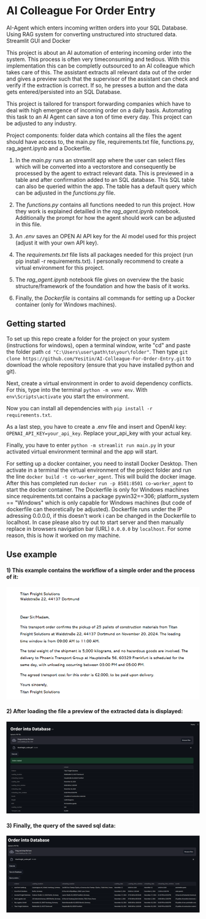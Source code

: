 # AI Colleague For Order Entry

AI-Agent which enters incoming written orders into your SQL Database. Using RAG system for converting unstructured into structured data. Streamlit GUI and Docker

This project is about an AI automation of entering incoming order into the system. This process is often very timeconsuming and tedious. With this implementation this can be completly outsourced to an AI colleague which takes care of this. The assistant extracts all relevant data out of the order and gives a preview such that the supervisor of the assistant can check and verify if the extraction is correct. If so, he presses a button and the data gets entered/persisted into an SQL Database.  

This project is tailored for transport forwarding companies which have to deal with high emergence of incoming order on a daily basis. Automating this task to an AI Agent can save a ton of time every day. This project can be adjusted to any industry.

Project components: folder data which contains all the files the agent should have access to, the main.py file, requirements.txt file, functions.py, rag_agent.ipynb and a Dockerfile.

1. In the _main.py_ runs an streamlit app where the user can select files which will be converted into a vectorstore and consequently be processed by the agent to extract relevant data. This is previewed in a table and after confirmation added to an SQL database. This SQL table can also be queried within the app. The table has a default query which can be adjusted in the _functions.py_ file. 

2. The _functions.py_ contains all functions needed to run this project. How they work is explained detailled in the _rag_agent.ipynb_ notebook. Additionally the prompt for how the agent should work can be adjusted in this file.

3. An _.env_ saves an OPEN AI API key for the AI model used for this project (adjust it with your own API key).

4. The _requirements.txt_ file lists all packages needed for this project (run pip install -r requirements.txt). I personally recommend to create a virtual environment for this project.

5. The _rag_agent.ipynb_ notebook file gives on overview the the basic structure/framework of the foundation and how the basis of it works.

6. Finally, the _Dockerfile_ is contains all commands for setting up a Docker container (only for Windows machines).




## Getting started

To set up this repo create a folder for the project on your system (instructions for windows), open a terminal window, write "cd" and paste the folder path `cd "C:\Users\user\path\to\your\folder"`. Then type `git clone https://github.com/Yesitin/AI-Colleague-For-Order-Entry.git` to download the whole repository (ensure that you have installed python and git). 

Next, create a virtual environment in order to avoid dependency conflicts. For this, type into the terminal `python -m venv env`. With `env\Scripts\activate` you start the environment.

Now you can install all dependencies with `pip install -r requirements.txt`. 

As a last step, you have to create a .env file and insert and OpenAI key: `OPENAI_API_KEY=your_api_key`. Replace your_api_key with your actual key.

Finally, you have to enter `python -m streamlit run main.py` in your activated virtual environment terminal and the app will start. 


For setting up a docker container, you need to install Docker Desktop. Then activate in a terminal the virtual environment of the project folder and run the line `docker build -t co-worker_agent`. This will build the docker image. After this has completed run `docker run -p 8501:8501 co-worker_agent` to start the docker container. 
The Dockerfile is only for Windows machines since requirements.txt contains a package pywin32==306; platform_system == "Windows" which is only capable for Windows machines (but code of dockerfile can theoretically be adjusted). Dockerfile runs under the IP adressing 0.0.0.0, if this doesn't work i can be changed in the Dockerfile to localhost. In case please also try out to start server and then manually replace in 
browsers navigation bar (URL) `0.0.0.0` by `localhost`. For some reason, this is how it worked on my machine. 

## Use example

#### 1) This example contains the workflow of a simple order and the process of it:

![img_1](assets/screenshot_03.png)


#### 2) After loading the file a preview of the extracted data is displayed:

![img_2](assets/screenshot_01.png)


#### 3) Finally, the query of the saved sql data:

![img_3](assets/screenshot_02.png)
